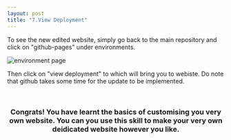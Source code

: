 ```yaml
---
layout: post
title: "7.View Deployment"
---
```

<style>
h3 {text-align: center;}
</style>

<p>To see the new edited website, simply go back to the main repository and click on "github-pages" under environments.</p>
<img src= "https://dfslimjr.github.io/images/environment.png" alt="environment page">
<p>Then click on "view deployment" to which will bring you to webiste. Do note that github takes some time for the update to be implemented.</p>
<br />
<h3>Congrats! You have learnt the basics of customising you very own website. You can you use this skill to make your very own deidicated website
  however you like.</h3>

